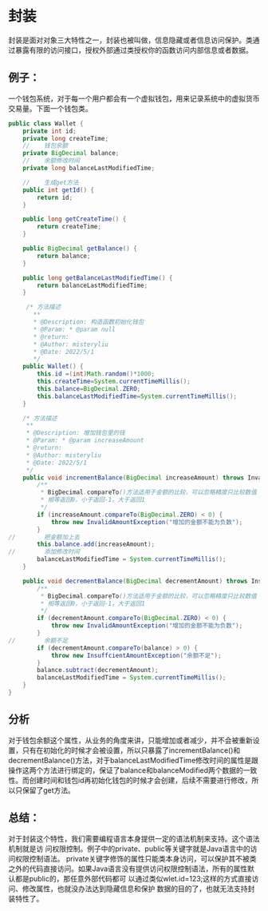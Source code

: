 # 封装

封装是面对对象三大特性之一，封装也被叫做，信息隐藏或者信息访问保护。类通过暴露有限的访问接口，授权外部通过类授权你的函数访问内部信息或者数据。

## 例子：

一个钱包系统，对于每一个用户都会有一个虚拟钱包，用来记录系统中的虚拟货币交易量。下面一个钱包类。

```java
public class Wallet {
    private int id;
    private long createTime;
    //    钱包余额
    private BigDecimal balance;
    //    余额修改时间
    private long balanceLastModifiedTime;

    //    生成get方法
    public int getId() {
        return id;
    }

    public long getCreateTime() {
        return createTime;
    }

    public BigDecimal getBalance() {
        return balance;
    }

    public long getBalanceLastModifiedTime() {
        return balanceLastModifiedTime;
    }

     /* 方法描述
       **
       * @Description: 构造函数初始化钱包
       * @Param: * @param null
       * @return: 
       * @Author: misteryliu
       * @Date: 2022/5/1
       */
    public Wallet() {
        this.id =(int)Math.random()*1000;
        this.createTime=System.currentTimeMillis();
        this.balance=BigDecimal.ZERO;
        this.balanceLastModifiedTime=System.currentTimeMillis();
    }

    /* 方法描述
     **
     * @Description: 增加钱包里的钱
     * @Param: * @param increaseAmount
     * @return:
     * @Author: misteryliu
     * @Date: 2022/5/1
     */
    public void incrementBalance(BigDecimal increaseAmount) throws InvalidAmountException {
        /**
         * BigDecimal.compareTo()方法适用于金额的比较，可以忽略精度只比较数值
         * 相等返回0，小于返回-1，大于返回1
         */
        if (increaseAmount.compareTo(BigDecimal.ZERO) < 0) {
            throw new InvalidAmountException("增加的金额不能为负数");
        }
//        把金额加上去
        this.balance.add(increaseAmount);
//        添加修改时间
        balanceLastModifiedTime = System.currentTimeMillis();
    }

    public void decrementBalance(BigDecimal decrementAmount) throws InsuffcientAmountException, InvalidAmountException {
        /**
         * BigDecimal.compareTo()方法适用于金额的比较，可以忽略精度只比较数值
         * 相等返回0，小于返回-1，大于返回1
         */
        if (decrementAmount.compareTo(BigDecimal.ZERO) < 0) {
            throw new InvalidAmountException("增加的金额不能为负数");
        }
//        余额不足
        if (decrementAmount.compareTo(balance) > 0) {
            throw new InsuffcientAmountException("余额不足");
        }
        balance.subtract(decrementAmount);
        balanceLastModifiedTime = System.currentTimeMillis();
    }
}
```

## 分析	

​	对于钱包余额这个属性，从业务的角度来讲，只能增加或者减少，并不会被重新设置，只有在初始化的时候才会被设置，所以只暴露了incrementBalance()和decrementBalance()方法，对于balanceLastModifiedTime修改时间的属性是跟操作这两个方法进行绑定的，保证了balance和balanceModified两个数据的一致性。而创建时间和钱包id再初始化钱包的时候才会创建，后续不需要进行修改，所以只保留了get方法。

## 总结：

​	对于封装这个特性，我们需要编程语言本身提供一定的语法机制来支持。这个语法机制就是访 问权限控制。例子中的private、public等关键字就是Java语言中的访问权限控制语法。 private关键字修饰的属性只能类本身访问，可以保护其不被类之外的代码直接访问。如果Java语言没有提供访问权限控制语法，所有的属性默认都是public的，那任意外部代码都可 以通过类似wlet.id=123;这样的方式直接访问、修改属性，也就没办法达到隐藏信息和保护 数据的目的了，也就无法支持封装特性了。